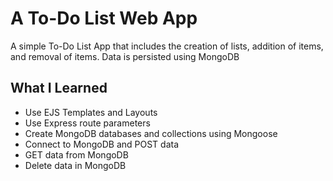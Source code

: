 # A To-Do List Web App
A simple To-Do List App that includes the creation of lists, addition of items, and removal of items. Data is persisted using MongoDB

## What I Learned
* Use EJS Templates and Layouts
* Use Express route parameters
* Create MongoDB databases and collections using Mongoose
* Connect to MongoDB and POST data
* GET data from MongoDB
* Delete data in MongoDB
